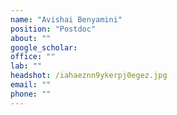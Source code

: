 ```yaml
---
name: "Avishai Benyamini"
position: "Postdoc"
about: ""
google_scholar: 
office: ""
lab: ""
headshot: /iahaeznn9ykerpj0egez.jpg
email: ""
phone: ""
---
```

